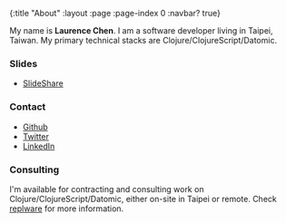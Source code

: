 {:title "About"
 :layout :page
 :page-index 0
 :navbar? true}


My name is **Laurence Chen**. I am a software developer living in Taipei, Taiwan. My primary technical stacks are Clojure/ClojureScript/Datomic.

### Slides
* [SlideShare](https://www.slideshare.net/humorless)

### Contact

* [Github](https://github.com/humorless)
* [Twitter](https://twitter.com/humorless)
* [LinkedIn](https://linkedin.com/in/humorless)

### Consulting

I'm available for contracting and consulting work on Clojure/ClojureScript/Datomic, either on-site in Taipei or remote. Check [replware](https://replware.dev/) for more information.

